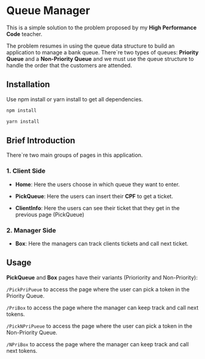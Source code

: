 # Queue Manager

This is a simple solution to the problem proposed by my **High Performance Code** teacher.

The problem resumes in using the queue data structure to build an application to manage a bank queue. There\`re two types of queues: **Priority Queue** and a **Non-Priority Queue** and we must use the queue structure to handle the order that the customers are attended.

## Installation

Use npm install or yarn install to get all dependencies.

```bash
npm install
```
```bash
yarn install
```

## Brief Introduction

There\`re two main groups of pages in this application.

### 1. Client Side
- **Home**: Here the users choose in which queue they want to enter.


- **PickQueue**: Here the users can insert their **CPF** to get a ticket.


- **ClientInfo**: Here the users can see their ticket that they get in the previous page (PickQueue)

### 2. Manager Side
- **Box**: Here the managers can track clients tickets and call next ticket.

## Usage
**PickQueue** and **Box** pages have their variants (Prioriority and Non-Priority):

`/PickPriPueue` to access the page where the user can pick a token in the Priority Queue.

`/PriBox` to access the page where the manager can keep track and call next tokens. 

`/PickNPriPueue` to access the page where the user can pick a token in the Non-Priority Queue.

`/NPriBox` to access the page where the manager can keep track and call next tokens.
